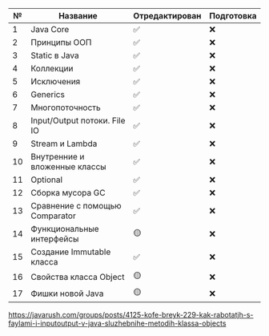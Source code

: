 | № | Название | Отредактирован | Подготовка |
|---|----------|----------------|------------|
| 1 | Java Core | :white_check_mark: |    :x:    |
| 2 | Принципы ООП | :white_check_mark: | :x: |
| 3 | Static в Java | :white_check_mark: | :x: |
| 4 | Коллекции | :white_check_mark: | :x: |
| 5 | Исключения | :white_check_mark: | :x: |
| 6 | Generics | :white_check_mark: | :x: |
| 7 | Многопоточность | :white_check_mark: | :x: |
| 8 | Input/Output потоки. File IO | :white_check_mark: | :x: |
| 9 | Stream и Lambda | :white_check_mark: | :x: |
| 10 | Внутренние и вложенные классы | :white_check_mark: | :x: |
| 11 | Optional | :white_check_mark: | :x: |
| 12 | Сборка мусора GC | :white_check_mark: | :x: |
| 13 | Сравнение с помощью Comparator | :white_check_mark: | :x: |
| 14 | Функциональные интерфейсы | 🟡 | :x: |
| 15 | Создание Immutable класса | :white_check_mark: | :x: |
| 16 | Свойства класса Object | 🟡 | :x: |
| 17 | Фишки новой Java | 🟡 | :x: |
https://javarush.com/groups/posts/4125-kofe-breyk-229-kak-rabotatjh-s-faylami-i-inputoutput-v-java-sluzhebnihe-metodih-klassa-objects
